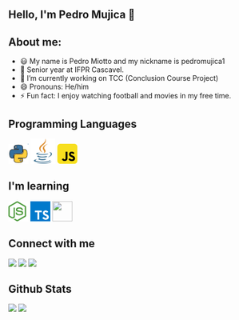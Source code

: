## Hello, I'm Pedro Mujica 👋 


## About me:
- 😃 My name is Pedro Miotto and my nickname is pedromujica1
- 📖 Senior year at IFPR Cascavel.
- 🔭 I’m currently working on TCC (Conclusion Course Project)
- 😄 Pronouns: He/him
- ⚡ Fun fact: I enjoy watching football and movies in my free time.

## Programming Languages

 <img src="assets/python.png" width="40" height="40"/> <img src="assets/java.png" width="50" height="50"/>  <img src="assets/javascript.png" width="40" height="40"/> 

## I'm learning

<div>
<img width ='40px'  height="40" src ="assets/node.png"> <img src="assets/type.png" width="40" height="40"/> <img src="https://cdn.jsdelivr.net/gh/devicons/devicon/icons/bootstrap/bootstrap-original.svg" width="40" height="40"/>

</div>
          
## Connect with me

<div>

<a href="https://letterboxd.com/pedro_mujica13/" target="_blank"><img src="https://img.shields.io/badge/-Instagram-%23E4405F?style=for-the-badge&logo=instagram&logoColor=white" target="_blank"></a>
<a href = "mailto:contato@miottopedro@gmail.com"><img src="https://img.shields.io/badge/Gmail-D14836?style=for-the-badge&logo=gmail&logoColor=white" target="_blank"></a>
<a href="" target="_blank"><img src="https://img.shields.io/badge/-LinkedIn-%230077B5?style=for-the-badge&logo=linkedin&logoColor=white" target="_blank"></a>   
</div>

## Github Stats

<div>
  <img height="180em" src="https://github-readme-stats.vercel.app/api?username=pedromujica1&show_icons=true&theme=dracula&include_all_commits=true&count_private=true"/>
  <img height="180em" src="https://github-readme-stats-eight-theta.vercel.app/api/top-langs/?username=pedromujica1&layout=compact&langs_count=8&theme=algolia"/>
</div>
<!--
**pedromujica1/pedromujica1** is a ✨ _special_ ✨ repository because its `README.md` (this file) appears on your GitHub profile.

Here are some ideas to get you started:

- 🔭 I’m currently working on ...
- 🌱 I’m currently learning ...
- 👯 I’m looking to collaborate on ...
- 🤔 I’m looking for help with ...
- 💬 Ask me about ...
- 📫 How to reach me: ...
- 😄 Pronouns: ...
- ⚡ Fun fact: ...
-->
